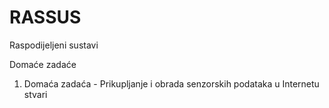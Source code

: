 # RASSUS
Raspodijeljeni sustavi

Domaće zadaće

1. Domaća zadaća - Prikupljanje i obrada senzorskih podataka u Internetu stvari
